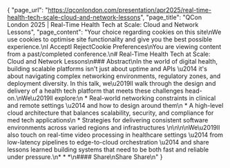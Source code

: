 {
    "page_url": "https://qconlondon.com/presentation/apr2025/real-time-health-tech-scale-cloud-and-network-lessons",
    "page_title": "QCon London 2025 | Real-Time Health Tech at Scale: Cloud and Network Lessons",
    "page_content": "Your choice regarding cookies on this site\nWe use cookies to optimise site functionality and give you the best possible experience.\nI AcceptI RejectCookie Preferences\nYou are viewing content from a past/completed conference.\n# Real-Time Health Tech at Scale: Cloud and Network Lessons\n### Abstract\nIn the world of digital health, building scalable platforms isn't just about uptime and APIs \u2014 it's about navigating complex networking environments, regulatory zones, and deployment diversity. In this talk, we\u2019ll walk through the design and delivery of a health tech platform that meets these challenges head-on.\nWe\u2019ll explore:\n  * Real-world networking constraints in clinical and remote settings \u2014 and how to design around them\n  * A high-level cloud architecture that balances scalability, security, and compliance for med tech applications\n  * Strategies for delivering consistent software environments across varied regions and infrastructures  \n\n\n\nWe\u2019ll also touch on real-time video processing in healthcare settings \u2014 from low-latency pipelines to edge-to-cloud orchestration \u2014 and share lessons learned building systems that need to be both fast and reliable under pressure.\n* * *\n#### Share\nShare Share\n"
}